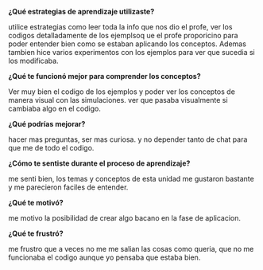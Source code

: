 **¿Qué estrategias de aprendizaje utilizaste?**

utilice estrategias como leer toda la info que nos dio el profe, ver los codigos detalladamente de los ejemplsoq ue el profe proporicino para poder entender bien como se estaban aplicando los conceptos. Ademas tambien hice varios experimentos con los ejemplos para ver que sucedia si los modificaba. 

**¿Qué te funcionó mejor para comprender los conceptos?**

Ver muy bien el codigo de los ejemplos y poder ver los conceptos de manera visual con las simulaciones. ver que pasaba visualmente si cambiaba algo en el codigo.

**¿Qué podrías mejorar?**

hacer mas preguntas, ser mas curiosa. y no depender tanto de chat para que me de todo el codigo.

**¿Cómo te sentiste durante el proceso de aprendizaje?**

me senti bien, los temas y conceptos de esta unidad me gustaron bastante y me parecieron faciles de entender.

**¿Qué te motivó?**

me motivo la posibilidad de crear algo bacano en la fase de aplicacion.

**¿Qué te frustró?**

me frustro que a veces no me me salian las cosas como queria, que no me funcionaba el codigo aunque yo pensaba que estaba bien. 
